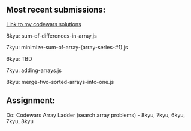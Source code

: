 ## Most recent submissions:
[Link to my codewars solutions](https://github.com/boobeh123/Codewars)

8kyu: sum-of-differences-in-array.js

7kyu: minimize-sum-of-array-(array-series-#1).js

6kyu: TBD

7kyu: adding-arrays.js

8kyu: merge-two-sorted-arrays-into-one.js

## Assignment:
Do: Codewars Array Ladder (search array problems) - 8kyu, 7kyu, 6kyu, 7kyu, 8kyu